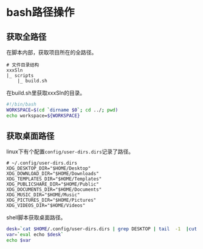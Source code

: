 # bash路径操作

## 获取全路径
在脚本内部，获取项目所在的全路径。
```
# 文件目录结构
xxxSln
|_ scripts
    |_ build.sh
```

在build.sh里获取xxxSln的目录。
``` bash
#!/bin/bash
WORKSPACE=$(cd `dirname $0`; cd ../; pwd)
echo workspace=${WORKSPACE}
```

## 获取桌面路径
linux下有个配置`config/user-dirs.dirs`记录了路径。
```
# ~/.config/user-dirs.dirs
XDG_DESKTOP_DIR="$HOME/Desktop"
XDG_DOWNLOAD_DIR="$HOME/Downloads"
XDG_TEMPLATES_DIR="$HOME/Templates"
XDG_PUBLICSHARE_DIR="$HOME/Public"
XDG_DOCUMENTS_DIR="$HOME/Documents"
XDG_MUSIC_DIR="$HOME/Music"
XDG_PICTURES_DIR="$HOME/Pictures"
XDG_VIDEOS_DIR="$HOME/Videos"
```
shell脚本获取桌面路径。
```bash
desk=`cat $HOME/.config/user-dirs.dirs | grep DESKTOP | tail  -1  |cut -d '=' -f 2  | sed 's/\"//g'`
var=`eval echo $desk`
echo $var
```